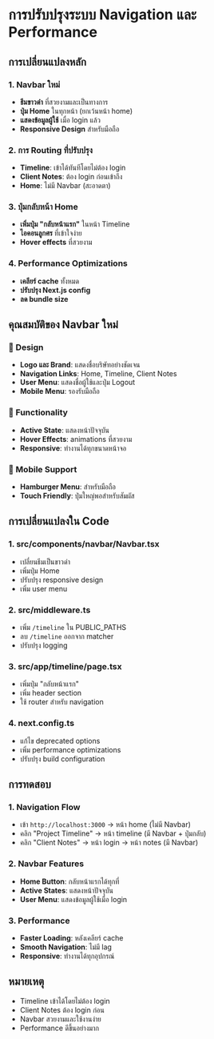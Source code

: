 # การปรับปรุงระบบ Navigation และ Performance

## การเปลี่ยนแปลงหลัก

### 1. Navbar ใหม่
- **ธีมขาวดำ** ที่สวยงามและเป็นทางการ
- **ปุ่ม Home** ในทุกหน้า (ยกเว้นหน้า home)
- **แสดงข้อมูลผู้ใช้** เมื่อ login แล้ว
- **Responsive Design** สำหรับมือถือ

### 2. การ Routing ที่ปรับปรุง
- **Timeline**: เข้าได้ทันทีโดยไม่ต้อง login
- **Client Notes**: ต้อง login ก่อนเข้าถึง
- **Home**: ไม่มี Navbar (สะอาดตา)

### 3. ปุ่มกลับหน้า Home
- **เพิ่มปุ่ม "กลับหน้าแรก"** ในหน้า Timeline
- **ไอคอนลูกศร** ที่เข้าใจง่าย
- **Hover effects** ที่สวยงาม

### 4. Performance Optimizations
- **เคลียร์ cache** ทั้งหมด
- **ปรับปรุง Next.js config**
- **ลด bundle size**

## คุณสมบัติของ Navbar ใหม่

### 🎨 Design
- **Logo และ Brand**: แสดงชื่อบริษัทอย่างชัดเจน
- **Navigation Links**: Home, Timeline, Client Notes
- **User Menu**: แสดงชื่อผู้ใช้และปุ่ม Logout
- **Mobile Menu**: รองรับมือถือ

### 🔧 Functionality
- **Active State**: แสดงหน้าปัจจุบัน
- **Hover Effects**: animations ที่สวยงาม
- **Responsive**: ทำงานได้ทุกขนาดหน้าจอ

### 📱 Mobile Support
- **Hamburger Menu**: สำหรับมือถือ
- **Touch Friendly**: ปุ่มใหญ่พอสำหรับสัมผัส

## การเปลี่ยนแปลงใน Code

### 1. src/components/navbar/Navbar.tsx
- เปลี่ยนธีมเป็นขาวดำ
- เพิ่มปุ่ม Home
- ปรับปรุง responsive design
- เพิ่ม user menu

### 2. src/middleware.ts
- เพิ่ม `/timeline` ใน PUBLIC_PATHS
- ลบ `/timeline` ออกจาก matcher
- ปรับปรุง logging

### 3. src/app/timeline/page.tsx
- เพิ่มปุ่ม "กลับหน้าแรก"
- เพิ่ม header section
- ใช้ router สำหรับ navigation

### 4. next.config.ts
- แก้ไข deprecated options
- เพิ่ม performance optimizations
- ปรับปรุง build configuration

## การทดสอบ

### 1. Navigation Flow
- เข้า `http://localhost:3000` → หน้า home (ไม่มี Navbar)
- คลิก "Project Timeline" → หน้า timeline (มี Navbar + ปุ่มกลับ)
- คลิก "Client Notes" → หน้า login → หน้า notes (มี Navbar)

### 2. Navbar Features
- **Home Button**: กลับหน้าแรกได้ทุกที่
- **Active States**: แสดงหน้าปัจจุบัน
- **User Menu**: แสดงข้อมูลผู้ใช้เมื่อ login

### 3. Performance
- **Faster Loading**: หลังเคลียร์ cache
- **Smooth Navigation**: ไม่มี lag
- **Responsive**: ทำงานได้ทุกอุปกรณ์

## หมายเหตุ
- Timeline เข้าได้โดยไม่ต้อง login
- Client Notes ต้อง login ก่อน
- Navbar สวยงามและใช้งานง่าย
- Performance ดีขึ้นอย่างมาก 